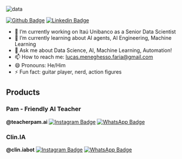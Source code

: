 ![data](https://i.imgur.com/6yK3r9e.jpeg)

[![Github Badge](https://img.shields.io/badge/-Github-000?style=flat-square&logo=Github&logoColor=white&link=https://github.com/lucasmfaria)](https://github.com/lucasmfaria)
[![Linkedin Badge](https://img.shields.io/badge/-LinkedIn-blue?style=flat-square&logo=Linkedin&logoColor=white&link=https://www.linkedin.com/in/lucas-meneghesso-faria)](https://www.linkedin.com/in/lucas-meneghesso-faria)


- 🔭 I’m currently working on Itaú Unibanco as a Senior Data Scientist
- 🌱 I’m currently learning about AI agents, AI Engineering, Machine Learning
- 💬 Ask me about Data Science, AI, Machine Learning, Automation! 
- 📫 How to reach me: lucas.meneghesso.faria@gmail.com
- 😄 Pronouns: He/Him
- ⚡ Fun fact: guitar player, nerd, action figures


## Products
### Pam - Friendly AI Teacher
**@teacherpam.ai** [![Instagram Badge](https://img.shields.io/badge/Instagram-E4405F?style=flat-square&logo=instagram&logoColor=white&link=https://instagram.com/teacherpam.ai)](https://instagram.com/teacherpam.ai)
[![WhatsApp Badge](https://img.shields.io/badge/WhatsApp-25D366?style=flat-square&logo=WhatsApp&logoColor=white&link=https://wa.me/5511915604058?text=Hi)](https://wa.me/5511915604058?text=Hi)


### Clin.IA
**@clin.iabot** [![Instagram Badge](https://img.shields.io/badge/Instagram-E4405F?style=flat-square&logo=instagram&logoColor=white&link=https://instagram.com/clinia.bot)](https://instagram.com/clinia.bot)
[![WhatsApp Badge](https://img.shields.io/badge/WhatsApp-25D366?style=flat-square&logo=WhatsApp&logoColor=white&link=https://wa.me/5511973829135?text=Ol%C3%A1%2C%20gostaria%20de%20saber%20mais%20sobre%20a%20Clin.IA)](https://wa.me/5511973829135?text=Ol%C3%A1%2C%20gostaria%20de%20saber%20mais%20sobre%20a%20Clin.IA)
